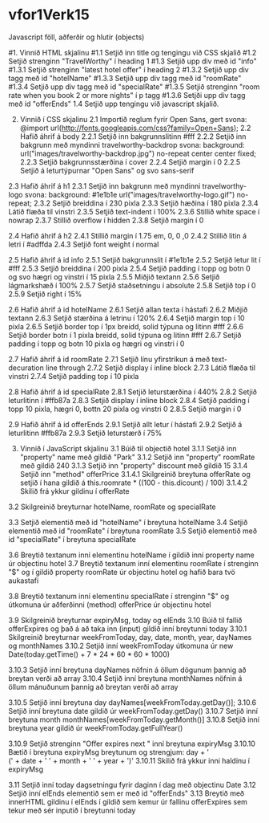 # vfor1Verk15
Javascript föll, aðferðir og hlutir (objects) 

#1.  Vinnið  HTML skjalinu
#1.1 Setjið inn title og tengingu við CSS skjalið
#1.2 Setjið strenginn "TravelWorthy" í heading 1
#1.3 Setjið upp div með id "info"
#1.3.1 Setjið strenginn "latest hotel offer" í heading 2
#1.3.2 Setjið upp div tagg með id "hotelName"
#1.3.3 Setjið upp div tagg með id "roomRate"
#1.3.4 Setjið upp div tagg með id "specialRate"
#1.3.5 Setjið strenginn "room rate when you book 2 or more nights" í p tagg
#1.3.6 Setjði upp div tagg með id "offerEnds"
1.4 Setjið upp tengingu við javascript skjalið.

2.  Vinnið í CSS skjalinu
2.1 Importið reglum fyrir Open Sans, gert svona: @import url(http://fonts.googleapis.com/css?family=Open+Sans);
2.2 Hafið áhrif á body
2.2.1   Setjið inn bakgrunnslitinn #fff
2.2.2   Setjið inn bakgrunn með myndinni travelworthy-backdrop svona: 
        background: url("images/travelworthy-backdrop.jpg") no-repeat center center fixed;
2.2.3   Setjið bakgrunnsstærðina í cover
2.2.4   Setjið margin í 0
2.2.5   Setjið á leturtýpurnar "Open Sans" og svo sans-serif

2.3 Hafið áhrif á h1
2.3.1   Setjið inn bakgrunn með myndinni travelworthy-logo svona: background: #1e1b1e url("images/travelworthy-logo.gif") no-repeat;
2.3.2   Setjið breiddina í 230 pixla
2.3.3   Setjið hæðina í 180 pixla
2.3.4   Látið flæða til vinstri
2.3.5   Setjið text-indent í 100%
2.3.6   Stillið white space í nowrap
2.3.7   Stillið overflow í hidden
2.3.8   Setjið margin í 0

2.4 Hafið áhrif á h2
2.4.1   Stillið margin í 1.75 em, 0, 0 ,0
2.4.2   Stillið litin á letri í #adffda
2.4.3   Setjið font weight í normal

2.5 Hafið áhrif á id info
2.5.1   Setjið bakgrunnslit í #1e1b1e
2.5.2   Setjið letur lit í #fff
2.5.3   Setjið breiddina í 200 pixla
2.5.4   Setjið padding í topp og botn 0 og svo hægri og vinstri í 15 pixla
2.5.5   Miðjið textann
2.5.6   Setjið lágmarkshæð í 100%
2.5.7   Setjið staðsetningu í absolute
2.5.8   Setjið top í 0
2.5.9   Setjið right í 15%

2.6 Hafið áhrif á id hotelName
2.6.1   Setjið allan texta í hástafi
2.6.2   Miðjið textann
2.6.3   Setjið stærðina á letrinu í 120%
2.6.4   Setjið margin top í 10 pixla
2.6.5   Setjið border top í 1px breidd, solid týpuna og litinn #fff
2.6.6   Setjið border botn í 1 pixla breidd, solid týpuna og litinn #fff
2.6.7   Setjið padding í topp og botn 10 pixla og hægri og vinstri í 0

2.7 Hafið áhrif á id roomRate
2.7.1   Setjið línu yfirstrikun á með text-decuration line through
2.7.2   Setjið display í inline block
2.7.3   Látið flæða til vinstri
2.7.4   Setjið padding top í 10 pixla

2.8 Hafið áhrif á id specialRate
2.8.1   Setjið leturstærðina í 440%
2.8.2   Setjið leturlitinn í #ffb87a
2.8.3   Setjið display í inline block
2.8.4   Setjið padding í topp 10 pixla, hægri 0, bottn 20 pixla og vinstri 0
2.8.5   Setjið margin í 0

2.9 Hafið áhrif á id offerEnds
2.9.1   Setjið allt letur í hástafi
2.9.2   Setjið á leturlitinn #ffb87a
2.9.3   Setjið leturstærð í 75%

3.  Vinnið í JavaScript skjalinu
3.1 Búið til objectið hotel
3.1.1 Setjið inn "property" name með gildið "Park"
3.1.2 Setjið inn "property" roomRate með gildið 240
3.1.3 Setjið inn "property" discount með gildið 15
3.1.4 Setjið inn "method" offerPrice
3.1.4.1 Skilgreinið breytuna offerRate og setjið í hana gildið á this.roomrate * ((100 - this.dicount) / 100)
3.1.4.2 Skilið frá ykkur gildinu í offerRate

3.2 Skilgreinið breyturnar hotelName, roomRate og specialRate

3.3 Setjið elementið með id "hotelName" í breytuna hotelName
3.4 Setjið elementið með id "roomRate" í breytuna roomRate
3.5 Setjið elementið með id "specialRate" í breytuna specialRate

3.6 Breytið textanum inní elementinu hotelName í gildið inní property name úr objectinu hotel
3.7 Breytið textanum inní elementinu roomRate í strenginn "$" og í gildið property roomRate úr objectinu hotel 
        og hafið bara tvö aukastafi

3.8 Breytið textanum inní elementinu specialRate í strenginn "$" og útkomuna úr aðferðinni (method) offerPrice úr objectinu
    hotel
    
3.9 Skilgreinið breyturnar expiryMsg, today og elEnds
3.10  Búið til fallið offerExpires og það á að taka inn (input) gildið inní breytunni today
3.10.1  Skilgreinið breyturnar weekFromToday, day, date, month, year, dayNames og monthNames
3.10.2  Setjið inní weekFromToday útkomuna úr new Date(today.getTime() + 7 * 24 * 60 * 60 * 1000)

3.10.3  Setjið inní breytuna dayNames nöfnin á öllum dögunum þannig að breytan verði að array
3.10.4  Setjið inní breytuna monthNames nöfnin á öllum mánuðunum þannig að breytan verði að array

3.10.5  Setjið inní breytuna day dayNames[weekFromToday.getDay()];
3.10.6  Setjið inní breytuna date gildið úr weekFromToday.getDay()
3.10.7  Setjið inní breytuna month monthNames[weekFromToday.getMonth()]
3.10.8  Setjið inní breytuna year gildið úr weekFromToday.getFullYear()

3.10.9  Setjið strenginn "Offer expires next " inní breytuna expiryMsg
3.10.10 Bætið í breytuna expiryMsg breytunum og strengjum: day + ' <br />(' + date + ' ' + month + ' ' + year + ')'
3.10.11 Skilið frá ykkur inni haldinu í expiryMsg

3.11    Setjið inní today dagsetningu fyrir daginn í dag með objectinu Date
3.12    Setjið inní elEnds elementið sem er með id "offerEnds"
3.13    Breytið með innerHTML gildinu í elEnds í gildið sem kemur úr fallinu offerExpires sem tekur með sér inputið í breytunni today
